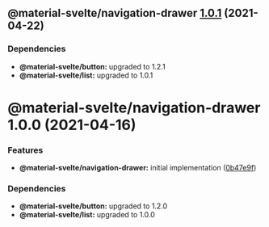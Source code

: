 ## @material-svelte/navigation-drawer [1.0.1](https://github.com/material-svelte/material-svelte/compare/@material-svelte/navigation-drawer@1.0.0...@material-svelte/navigation-drawer@1.0.1) (2021-04-22)





### Dependencies

* **@material-svelte/button:** upgraded to 1.2.1
* **@material-svelte/list:** upgraded to 1.0.1

# @material-svelte/navigation-drawer 1.0.0 (2021-04-16)


### Features

* **@material-svelte/navigation-drawer:** initial implementation ([0b47e9f](https://github.com/material-svelte/material-svelte/commit/0b47e9f7c26f999ad53ca0e814e9fa8947b56a9c))





### Dependencies

* **@material-svelte/button:** upgraded to 1.2.0
* **@material-svelte/list:** upgraded to 1.0.0
